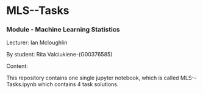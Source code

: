# MLS--Tasks

### Module - Machine Learning Statistics



Lecturer: Ian Mcloughlin 

By student: Rita Valciukiene-(G00376585)

Content: 

This repository contains one single jupyter notebook, which is called MLS--Tasks.ipynb which contains 4 task solutions. 
